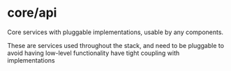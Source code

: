 # core/api

Core services with pluggable implementations, usable by any components.

These are services used throughout the stack, and need to be pluggable to avoid
having low-level functionality have tight coupling with implementations

